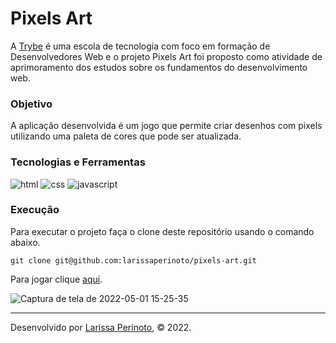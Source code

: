 # Pixels Art

A [Trybe](https://www.betrybe.com/) é uma escola de tecnologia com foco em formação de Desenvolvedores Web e o projeto Pixels Art foi proposto como atividade de aprimoramento dos estudos sobre os fundamentos do desenvolvimento web.

### Objetivo

A aplicação desenvolvida é um jogo que permite criar desenhos com pixels utilizando uma paleta de cores que pode ser atualizada.

### Tecnologias e Ferramentas

<div>
    <img src="https://img.shields.io/badge/HTML5-E34F26?style=for-the-badge&logo=html5&logoColor=white" alt="html" />
    <img src="https://img.shields.io/badge/CSS3-1572B6?style=for-the-badge&logo=css3&logoColor=white" alt="css" />
    <img src="https://img.shields.io/badge/JavaScript-F7DF1E?style=for-the-badge&logo=javascript&logoColor=black" alt="javascript" />
</div>

### Execução

Para executar o projeto faça o clone deste repositório usando o comando abaixo.

    git clone git@github.com:larissaperinoto/pixels-art.git
    

Para jogar clique [aqui](https://larissaperinoto.github.io/pixels-art/).


![Captura de tela de 2022-05-01 15-25-35](https://user-images.githubusercontent.com/98956659/166150368-08de33a7-bfa2-4638-a4fb-c7caa542e1a0.png)


---
 
Desenvolvido por [Larissa Perinoto](www.linkedin.com/in/larissaperinoto), © 2022.

